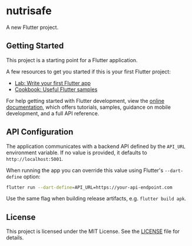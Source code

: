 # nutrisafe

A new Flutter project.

## Getting Started

This project is a starting point for a Flutter application.

A few resources to get you started if this is your first Flutter project:

- [Lab: Write your first Flutter app](https://docs.flutter.dev/get-started/codelab)
- [Cookbook: Useful Flutter samples](https://docs.flutter.dev/cookbook)

For help getting started with Flutter development, view the
[online documentation](https://docs.flutter.dev/), which offers tutorials,
samples, guidance on mobile development, and a full API reference.

## API Configuration

The application communicates with a backend API defined by the `API_URL`
environment variable. If no value is provided, it defaults to
`http://localhost:5001`.

When running the app you can override this value using Flutter's
`--dart-define` option:

```bash
flutter run --dart-define=API_URL=https://your-api-endpoint.com
```

Use the same flag when building release artifacts, e.g. `flutter build apk`.

## License

This project is licensed under the MIT License. See the [LICENSE](LICENSE) file for
details.
